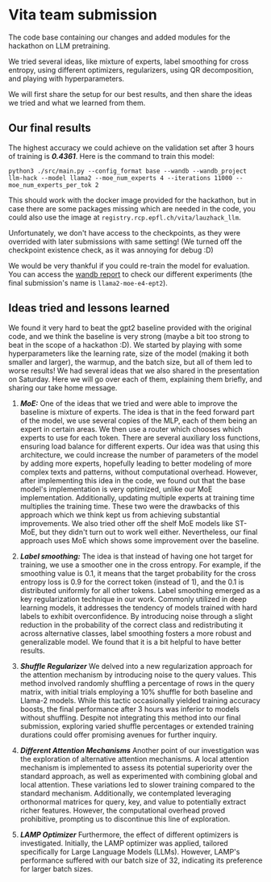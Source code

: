 # Vita team submission

The code base containing our changes and added modules for the hackathon on LLM pretraining.

We tried several ideas, like mixture of experts, label smoothing for cross entropy, using different optimizers, regularizers, using QR decomposition, and playing with hyperparameters.

We will first share the setup for our best results, and then share the ideas we tried and what we learned from them.

## Our final results
The highest accuracy we could achieve on the validation set after 3 hours of training is ***0.4361***. Here is the command to train this model:
```
python3 ./src/main.py --config_format base --wandb --wandb_project llm-hack --model llama2 --moe_num_experts 4 --iterations 11000 --moe_num_experts_per_tok 2
```
This should work with the docker image provided for the hackathon, but in case there are some packages missing which are needed in the code, you could also use the image at `registry.rcp.epfl.ch/vita/lauzhack_llm`.

Unfortunately, we don't have access to the checkpoints, as they were overrided with later submissions with same setting! (We turned off the checkpoint existence check, as it was annoying for debug :D)

We would be very thankful if you could re-train the model for evaluation. You can access the [wandb report](https://wandb.ai/socialcausality/llm-hack/workspace?nw=nwuserahmadrahimi) to check our different experiments (the final submission's name is `llama2-moe-e4-ept2`).
## Ideas tried and lessons learned
We found it very hard to beat the gpt2 baseline provided with the original code, and we think the baseline is very strong (maybe a bit too strong to beat in the scope of a hackathon :D). 
We started by playing with some hyperparameters like the learning rate, size of the model (making it both smaller and larger), the warmup, and the batch size, but all of them led to worse results!
We had several ideas that we also shared in the presentation on Saturday. Here we will go over each of them, explaining them briefly, and sharing our take home message.

1. ***MoE:*** One of the ideas that we tried and were able to improve the baseline is mixture of experts. 
The idea is that in the feed forward part of the model, we use several copies of the MLP, each of them being an expert in certain areas.
We then use a router which chooses which experts to use for each token. There are several auxiliary loss functions, ensuring load balance for different experts.
Our idea was that using this architecture, we could increase the number of parameters of the model by adding more experts, hopefully leading to better modeling of more complex texts and patterns, without computational overhead.
However, after implementing this idea in the code, we found out that the base model's implementation is very optimized, unlike our MoE implementation.
Additionally, updating multiple experts at training time multiplies the training time. 
These two were the drawbacks of this approach which we think kept us from achieving substantial improvements. We also tried other off the shelf MoE models like ST-MoE, but they didn't turn out to work well either.
Nevertheless, our final approach uses MoE which shows some improvement over the baseline.
2. ***Label smoothing:*** The idea is that instead of having one hot target for training, we use a smoother one in the cross entropy. 
For example, if the smoothing value is 0.1, it means that the target probability for the cross entropy loss is 0.9 for the correct token (instead of 1), and the 0.1 is distributed uniformly for all other tokens. Label smoothing emerged as a key regularization technique in our work. Commonly utilized in deep learning models, it addresses the tendency of models trained with hard labels to exhibit overconfidence. By introducing noise through a slight reduction in the probability of the correct class and redistributing it across alternative classes, label smoothing fosters a more robust and generalizable model. 
We found that it is a bit helpful to have better results.

3. ***Shuffle Regularizer*** We delved into a new regularization approach for the attention mechanism by introducing noise to the query values. This method involved randomly shuffling a percentage of rows in the query matrix, with initial trials employing a 10% shuffle for both baseline and Llama-2 models. While this tactic occasionally yielded training accuracy boosts, the final performance after 3 hours was inferior to models without shuffling. Despite not integrating this method into our final submission, exploring varied shuffle percentages or extended training durations could offer promising avenues for further inquiry.

4. ***Different Attention Mechanisms*** Another point of our investigation was the exploration of alternative attention mechanisms. A local attention mechanism is implemented to assess its potential superiority over the standard approach, as well as experimented with combining global and local attention. These variations led to slower training compared to the standard mechanism. Additionally, we contemplated leveraging orthonormal matrices for query, key, and value to potentially extract richer features. However, the computational overhead proved prohibitive, prompting us to discontinue this line of exploration.

5. ***LAMP Optimizer*** Furthermore, the effect of different optimizers is investigated. Initially, the LAMP optimizer was applied, tailored specifically for Large Language Models (LLMs). However, LAMP's performance suffered with our batch size of 32, indicating its preference for larger batch sizes.
